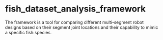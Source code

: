 # fish_dataset_analysis_framework
The framework is a tool for comparing different multi-segment robot designs based on their segment joint locations and their capability to mimic a specific fish species.
